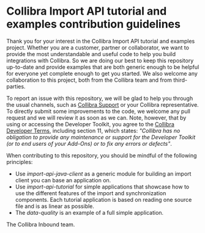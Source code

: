 Collibra Import API tutorial and examples contribution guidelines
=======

Thank you for your interest in the Collibra Import API tutorial and examples project. Whether you are a customer, partner or collaborator, we want to provide the most understandable and useful code to help you build integrations with Collibra. So we are doing our best to keep this repository up-to-date and provide examples that are both generic enough to be helpful for everyone yet complete enough to get you started. We also welcome any collaboration to this project, both from the Collibra team and from third-parties.

To report an issue with this repository, we will be glad to help you through the usual channels, such as [Collibra Support](https://support.collibra.com/) or your Collibra representative. To directly submit some improvements to the code, we welcome any pull request and we will review it as soon as we can. Note, however, that by using or accessing the Developer Toolkit, you agree to the [Collibra Developer Terms](https://www.collibra.com/developer-terms), including section 11, which states: _"Collibra has no obligation to provide any maintenance or support for the Developer Toolkit (or to end users of your Add-Ons) or to fix any errors or defects"_.

When contributing to this repository, you should be mindful of the following principles:
- Use *import-api-java-client* as a generic module for building an import client you can base an application on.
- Use *import-api-tutorial* for simple applications that showcase how to use the different features of the import and synchronization components. Each tutorial application is based on reading one source file and is as linear as possible.
- The *data-quality* is an example of a full simple application. 

The Collibra Inbound team.
